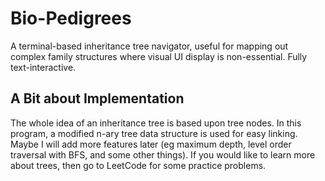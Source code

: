 # Bio-Pedigrees
A terminal-based inheritance tree navigator, useful for mapping out complex family structures where visual UI display is non-essential. Fully text-interactive.
## A Bit about Implementation
The whole idea of an inheritance tree is based upon tree nodes. In this program, a modified n-ary tree data structure is used for easy linking. Maybe I will add more features later (eg maximum depth, level order traversal with BFS, and some other things). If you would like to learn more about trees, then go to LeetCode for some practice problems.